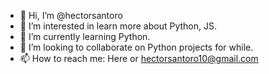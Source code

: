 - 👋 Hi, I’m @hectorsantoro
- 👀 I’m interested in learn more about Python, JS.
- 🌱 I’m currently learning Python.
- 💞️ I’m looking to collaborate on Python projects for while.
- 📫 How to reach me: Here or hectorsantoro10@gmail.com

<!---
hectorsantoro/hectorsantoro is a ✨ special ✨ repository because its `README.md` (this file) appears on your GitHub profile.
You can click the Preview link to take a look at your changes.
--->
